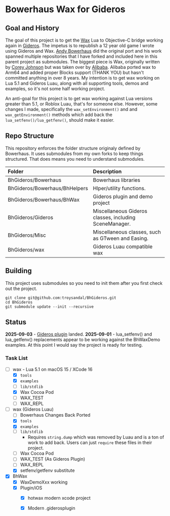 # Bowerhaus Wax for Gideros
## Goal and History
The goal of this project is to get the [Wax](https://github.com/troysandal/wax) Lua to Objective-C bridge working again in [Gideros](https://www.gideros.rocks/).  The impetus is to republish a 12 year old game I wrote using Gideros and Wax.  [Andy Bowerhaus](https://github.com/bowerhaus) did the original port and his work spanned multiple repositories that I have forked and included here in this parent project as submodules.  The biggest piece is Wax, originally written by [Corey Johnson](https://github.com/probablycorey/wax) but was taken over by [Alibaba](https://github.com/alibaba/wax). Alibaba ported wax to Arm64 and added proper Blocks support (THANK YOU) but hasn't committed anything in over 8 years.  My intention is to get wax working on Lua 5.1 and Gideros Luau, along with all supporting tools, demos and examples, so it's not some half working project.  

An anti-goal for this project is to get wax working against Lua versions greater than 5.1, or Roblox Luau, that's for someone else. However, some changes I made, specifically the `wax_setEnvironment()` and and `wax_getEnvironment()` methods which add back the `lua_setfenv()/lua_getfenv()`, should make it easier.  

## Repo Structure

This repository enforces the folder structure originaly defined by Bowerhaus.  It uses submodules from my own forks to keep things structured.  That does means you need to understand submodules.  

| Folder | Description |
| :----- | :---------- |
| BhGideros/Bowerhaus | Bowerhaus libraries |
| BhGideros/Bowerhaus/BhHelpers | Hlper/utility functions. |
| BhGideros/Bowerhaus/BhWax | Gideros plugin and demo project |
| BhGideros/Gideros | Miscellaneous Gideros classes, including SceneManager. |
| BhGideros/Misc | Miscellaneous classes, such as GTween and Easing. |
| BhGideros/wax | Gideros Luau compatible wax |

## Building
This project uses submodules so you need to init them after you first check out the project.
```
git clone git@github.com:troysandal/BhGideros.git
cd BhGideros
git submodule update --init --recursive
```

## Status
**2025-09-03** - [Gideros plugin](https://github.com/troysandal/BhWax) landed.
**2025-09-01** - lua_setfenv() and lua_getfenv() replacements appear to be working against the BhWaxDemo examples. At this point I would say the project is ready for testing.

### Task List
- [ ] wax - Lua 5.1 on macOS 15 / XCode 16
  - [x] `tools`
  - [x] `examples`
  - [ ] `lib/stdlib`
  - [x] Wax Cocoa Pod
  - [ ] WAX_TEST
  - [ ] WAX_REPL
- [ ] wax (Gideros Luau)
  - [ ] Bowerhaus Changes Back Ported
  - [x] `tools`
  - [x] `examples` 
  - [ ] `lib/stdlib`
    - Requires `string.dump` which was removed by Luau and is a ton of work to add back.  Users can just `require` these files in their project.
  - [ ] Wax Cocoa Pod
  - [ ] WAX_TEST (As Gideros Plugin)
  - [ ] WAX_REPL
  - [x] setfenv/getfenv substitute
- [x] BhWax
  - [x] WaxDemoXxx working
  - [x] Plugin/iOS 
    - [x] hotwax modern xcode project
    - [x] Modern .giderosplugin

